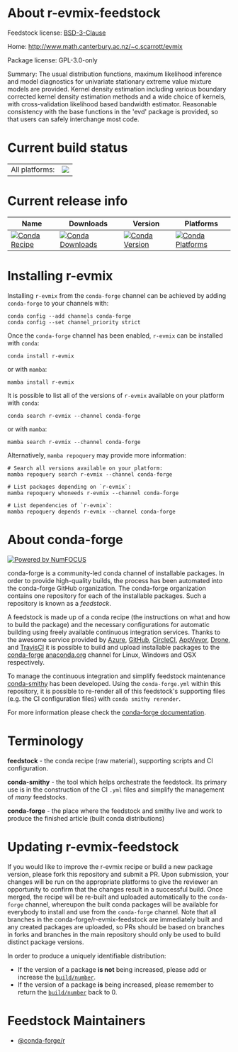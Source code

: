 About r-evmix-feedstock
=======================

Feedstock license: [BSD-3-Clause](https://github.com/conda-forge/r-evmix-feedstock/blob/main/LICENSE.txt)

Home: http://www.math.canterbury.ac.nz/~c.scarrott/evmix

Package license: GPL-3.0-only

Summary: The usual distribution functions, maximum likelihood inference and model diagnostics for univariate stationary extreme value mixture models are provided. Kernel density estimation including various boundary corrected kernel density estimation methods and a wide choice of kernels, with cross-validation likelihood based bandwidth estimator. Reasonable consistency with the base functions in the 'evd' package is provided, so that users can safely interchange most code.

Current build status
====================


<table><tr><td>All platforms:</td>
    <td>
      <a href="https://dev.azure.com/conda-forge/feedstock-builds/_build/latest?definitionId=2513&branchName=main">
        <img src="https://dev.azure.com/conda-forge/feedstock-builds/_apis/build/status/r-evmix-feedstock?branchName=main">
      </a>
    </td>
  </tr>
</table>

Current release info
====================

| Name | Downloads | Version | Platforms |
| --- | --- | --- | --- |
| [![Conda Recipe](https://img.shields.io/badge/recipe-r--evmix-green.svg)](https://anaconda.org/conda-forge/r-evmix) | [![Conda Downloads](https://img.shields.io/conda/dn/conda-forge/r-evmix.svg)](https://anaconda.org/conda-forge/r-evmix) | [![Conda Version](https://img.shields.io/conda/vn/conda-forge/r-evmix.svg)](https://anaconda.org/conda-forge/r-evmix) | [![Conda Platforms](https://img.shields.io/conda/pn/conda-forge/r-evmix.svg)](https://anaconda.org/conda-forge/r-evmix) |

Installing r-evmix
==================

Installing `r-evmix` from the `conda-forge` channel can be achieved by adding `conda-forge` to your channels with:

```
conda config --add channels conda-forge
conda config --set channel_priority strict
```

Once the `conda-forge` channel has been enabled, `r-evmix` can be installed with `conda`:

```
conda install r-evmix
```

or with `mamba`:

```
mamba install r-evmix
```

It is possible to list all of the versions of `r-evmix` available on your platform with `conda`:

```
conda search r-evmix --channel conda-forge
```

or with `mamba`:

```
mamba search r-evmix --channel conda-forge
```

Alternatively, `mamba repoquery` may provide more information:

```
# Search all versions available on your platform:
mamba repoquery search r-evmix --channel conda-forge

# List packages depending on `r-evmix`:
mamba repoquery whoneeds r-evmix --channel conda-forge

# List dependencies of `r-evmix`:
mamba repoquery depends r-evmix --channel conda-forge
```


About conda-forge
=================

[![Powered by
NumFOCUS](https://img.shields.io/badge/powered%20by-NumFOCUS-orange.svg?style=flat&colorA=E1523D&colorB=007D8A)](https://numfocus.org)

conda-forge is a community-led conda channel of installable packages.
In order to provide high-quality builds, the process has been automated into the
conda-forge GitHub organization. The conda-forge organization contains one repository
for each of the installable packages. Such a repository is known as a *feedstock*.

A feedstock is made up of a conda recipe (the instructions on what and how to build
the package) and the necessary configurations for automatic building using freely
available continuous integration services. Thanks to the awesome service provided by
[Azure](https://azure.microsoft.com/en-us/services/devops/), [GitHub](https://github.com/),
[CircleCI](https://circleci.com/), [AppVeyor](https://www.appveyor.com/),
[Drone](https://cloud.drone.io/welcome), and [TravisCI](https://travis-ci.com/)
it is possible to build and upload installable packages to the
[conda-forge](https://anaconda.org/conda-forge) [anaconda.org](https://anaconda.org/)
channel for Linux, Windows and OSX respectively.

To manage the continuous integration and simplify feedstock maintenance
[conda-smithy](https://github.com/conda-forge/conda-smithy) has been developed.
Using the ``conda-forge.yml`` within this repository, it is possible to re-render all of
this feedstock's supporting files (e.g. the CI configuration files) with ``conda smithy rerender``.

For more information please check the [conda-forge documentation](https://conda-forge.org/docs/).

Terminology
===========

**feedstock** - the conda recipe (raw material), supporting scripts and CI configuration.

**conda-smithy** - the tool which helps orchestrate the feedstock.
                   Its primary use is in the construction of the CI ``.yml`` files
                   and simplify the management of *many* feedstocks.

**conda-forge** - the place where the feedstock and smithy live and work to
                  produce the finished article (built conda distributions)


Updating r-evmix-feedstock
==========================

If you would like to improve the r-evmix recipe or build a new
package version, please fork this repository and submit a PR. Upon submission,
your changes will be run on the appropriate platforms to give the reviewer an
opportunity to confirm that the changes result in a successful build. Once
merged, the recipe will be re-built and uploaded automatically to the
`conda-forge` channel, whereupon the built conda packages will be available for
everybody to install and use from the `conda-forge` channel.
Note that all branches in the conda-forge/r-evmix-feedstock are
immediately built and any created packages are uploaded, so PRs should be based
on branches in forks and branches in the main repository should only be used to
build distinct package versions.

In order to produce a uniquely identifiable distribution:
 * If the version of a package **is not** being increased, please add or increase
   the [``build/number``](https://docs.conda.io/projects/conda-build/en/latest/resources/define-metadata.html#build-number-and-string).
 * If the version of a package **is** being increased, please remember to return
   the [``build/number``](https://docs.conda.io/projects/conda-build/en/latest/resources/define-metadata.html#build-number-and-string)
   back to 0.

Feedstock Maintainers
=====================

* [@conda-forge/r](https://github.com/conda-forge/r/)

